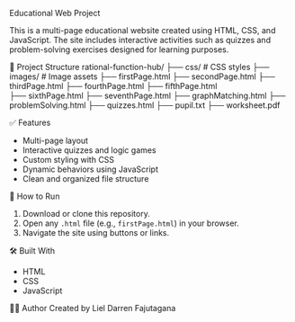 Educational Web Project

This is a multi-page educational website created using HTML, CSS, and JavaScript. The site includes interactive activities such as quizzes and problem-solving exercises designed for learning purposes.

📁 Project Structure
rational-function-hub/
├── css/                 # CSS styles
├── images/              # Image assets
├── firstPage.html
├── secondPage.html
├── thirdPage.html
├── fourthPage.html
├── fifthPage.html       
├── sixthPage.html
├── seventhPage.html
├── graphMatching.html
├── problemSolving.html
├── quizzes.html
├── pupil.txt
├── worksheet.pdf

✅ Features
- Multi-page layout
- Interactive quizzes and logic games
- Custom styling with CSS
- Dynamic behaviors using JavaScript
- Clean and organized file structure

🚀 How to Run
1. Download or clone this repository.
2. Open any `.html` file (e.g., `firstPage.html`) in your browser.
3. Navigate the site using buttons or links.

🛠️ Built With
- HTML
- CSS
- JavaScript

👨‍💻 Author
Created by Liel Darren Fajutagana


